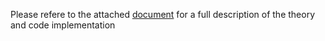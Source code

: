 Please refere to the attached [document](ICA.pdf) for a full description of the theory and code implementation 
